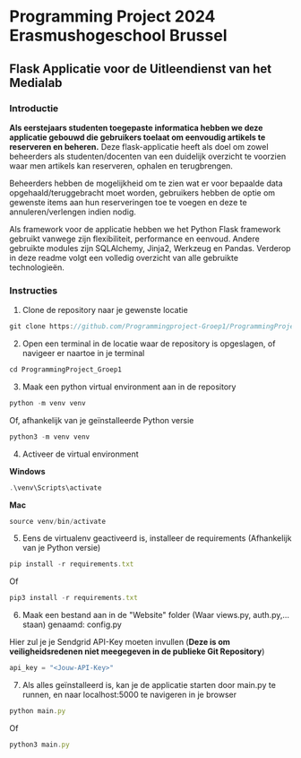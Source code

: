 # Programming Project 2024 Erasmushogeschool Brussel
## Flask Applicatie voor de Uitleendienst van het Medialab
### Introductie
**Als eerstejaars studenten toegepaste informatica hebben we deze applicatie gebouwd die gebruikers toelaat om eenvoudig artikels te reserveren en beheren.**
Deze flask-applicatie heeft als doel om zowel beheerders als studenten/docenten van een duidelijk overzicht te voorzien waar men artikels kan reserveren, ophalen en terugbrengen.

Beheerders hebben de mogelijkheid om te zien wat er voor bepaalde data opgehaald/teruggebracht moet worden, gebruikers hebben de optie om gewenste items aan hun reserveringen toe te
voegen en deze te annuleren/verlengen indien nodig.

Als framework voor de applicatie hebben we het Python Flask framework gebruikt vanwege zijn flexibiliteit, performance en eenvoud. 
Andere gebruikte modules zijn SQLAlchemy, Jinja2, Werkzeug en Pandas. Verderop in deze readme volgt een volledig overzicht van alle gebruikte technologieën.

### Instructies

1. Clone de repository naar je gewenste locatie

```typescript
git clone https://github.com/Programmingproject-Groep1/ProgrammingProject_Groep1
```

2. Open een terminal in de locatie waar de repository is opgeslagen, of navigeer er naartoe in je terminal

```typescript
cd ProgrammingProject_Groep1
```

3. Maak een python virtual environment aan in de repository

```typescript
python -m venv venv
```

Of, afhankelijk van je geïnstalleerde Python versie

```typescript
python3 -m venv venv
```

4. Activeer de virtual environment

**Windows**

```typescript
.\venv\Scripts\activate
```

**Mac**

```typescript
source venv/bin/activate
```

5. Eens de virtualenv geactiveerd is, installeer de requirements
(Afhankelijk van je Python versie)

```typescript
pip install -r requirements.txt
```

Of

```typescript
pip3 install -r requirements.txt
```

6. Maak een bestand aan in de "Website" folder (Waar views.py, auth.py,... staan) genaamd: config.py 

Hier zul je je Sendgrid API-Key moeten invullen (**Deze is om veiligheidsredenen niet meegegeven in de publieke Git Repository**)

```typescript
api_key = "<Jouw-API-Key>"
```

7. Als alles geïnstalleerd is, kan je de applicatie starten door main.py te runnen, en naar localhost:5000 te navigeren in je browser

```typescript
python main.py
```

Of 

```typescript
python3 main.py
```












